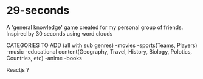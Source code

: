# 29-seconds

A 'general knowledge' game created for my personal group of friends. Inspired by 30 seconds using word clouds

CATEGORIES
TO ADD (all with sub genres)
-movies
-sports(Teams, Players)
-music
-educational content(Geography, Travel, History, Biology, Polotics, Countries, etc)
-anime
-books

Reactjs ?
